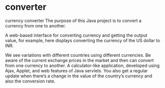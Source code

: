 # converter
currency converter
The purpose of this Java project is to convert a currency from one to another. 

A web-based interface for converting currency and getting the output value, for example, here displays converting the currency of the US dollar to INR. 

We see variations with different countries using different currencies. Be aware of the current exchange prices in the market and then can convert from one currency to another. A calculator-like application, developed using Ajax, Applet, and web features of Java servlets. You also get a regular update when there’s a change in the value of the country’s currency and also the conversion rate. 
